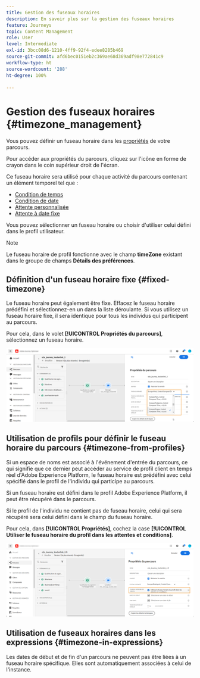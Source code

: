 ```yaml
---
title: Gestion des fuseaux horaires
description: En savoir plus sur la gestion des fuseaux horaires
feature: Journeys
topic: Content Management
role: User
level: Intermediate
exl-id: 3bcc08d6-1210-4ff9-92f4-edee8285b469
source-git-commit: afd6bec0151eb2c369ae68d369adf98e772841c9
workflow-type: ht
source-wordcount: '288'
ht-degree: 100%

---
```


# Gestion des fuseaux horaires {#timezone_management}

Vous pouvez définir un fuseau horaire dans les [propriétés](../building-journeys/journey-gs.md#change-properties) de votre parcours.

Pour accéder aux propriétés du parcours, cliquez sur l&#39;icône en forme de crayon dans le coin supérieur droit de l&#39;écran.

Ce fuseau horaire sera utilisé pour chaque activité du parcours contenant un élément temporel tel que :

* [Condition de temps](../building-journeys/condition-activity.md#time_condition)
* [Condition de date](../building-journeys/condition-activity.md#date_condition)
* [Attente personnalisée](../building-journeys/wait-activity.md#custom)
* [Attente à date fixe](../building-journeys/wait-activity.md#fixed_date)

Vous pouvez sélectionner un fuseau horaire ou choisir d&#39;utiliser celui défini dans le profil utilisateur.

>[!NOTE]
>
>Le fuseau horaire de profil fonctionne avec le champ **timeZone** existant dans le groupe de champs **Détails des préférences**.

## Définition d&#39;un fuseau horaire fixe {#fixed-timezone}

Le fuseau horaire peut également être fixe. Effacez le fuseau horaire prédéfini et sélectionnez-en un dans la liste déroulante. Si vous utilisez un fuseau horaire fixe, il sera identique pour tous les individus qui participent au parcours.

Pour cela, dans le volet **[!UICONTROL Propriétés du parcours]**, sélectionnez un fuseau horaire.

![](assets/journey72.png)

## Utilisation de profils pour définir le fuseau horaire du parcours {#timezone-from-profiles}

Si un espace de noms est associé à l&#39;événement d&#39;entrée du parcours, ce qui signifie que ce dernier peut accéder au service de profil client en temps réel d&#39;Adobe Experience Platform, le fuseau horaire est prédéfini avec celui spécifié dans le profil de l&#39;individu qui participe au parcours.

Si un fuseau horaire est défini dans le profil Adobe Experience Platform, il peut être récupéré dans le parcours.

Si le profil de l&#39;individu ne contient pas de fuseau horaire, celui qui sera récupéré sera celui défini dans le champ du fuseau horaire.

Pour cela, dans **[!UICONTROL Propriétés]**, cochez la case **[!UICONTROL Utiliser le fuseau horaire du profil dans les attentes et conditions]**.

![](assets/journey73.png)

## Utilisation de fuseaux horaires dans les expressions {#timezone-in-expressions}

Les dates de début et de fin d&#39;un parcours ne peuvent pas être liées à un fuseau horaire spécifique. Elles sont automatiquement associées à celui de l&#39;instance.
